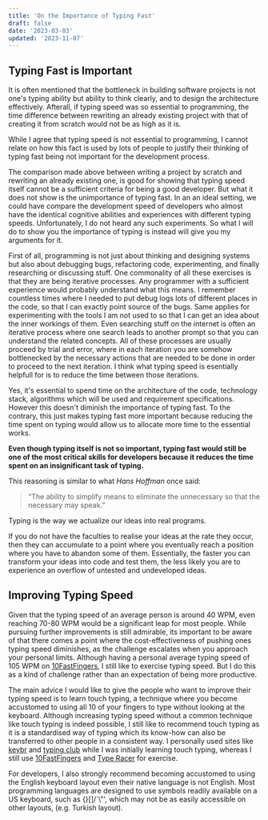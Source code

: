 ```yaml
---
title: 'On the Importance of Typing Fast'
draft: false
date: '2023-03-03'
updated: '2023-11-07'
---
```


## Typing Fast is Important

It is often mentioned that the bottleneck in building software projects is not
one's typing ability but ability to think clearly, and to design the
architecture effectively. Afterall, if typing speed was so essential to
programming, the time difference between rewriting an already existing project
with that of creating it from scratch would not be as high as it is.

While I agree that typing speed is not essential to programming, I cannot
relate on how this fact is used by lots of people to justify their thinking of
typing fast being not important for the development process.

The comparison made above between writing a project by scratch and rewriting an
already existing one, is good for showing that typing speed itself cannot be a
sufficient criteria for being a good developer. But what it does not show is
the unimportance of typing fast. In an an ideal setting, we could have compare
the development speed of developers who almost have the identical cognitive
abilities and experiences with different typing speeds. Unfortunately, I do not
heard any such experiments. So what I will do to show you the importance of
typing is instead will give you my arguments for it.

First of all, programming is not just about thinking and designing systems but
also about debugging bugs, refactoring code, experimenting, and finally
researching or discussing stuff. One commonality of all these exercises is that
they are being iterative processes. Any programmer with a sufficient experience
would probably understand what this means. I remember countless times where I
needed to put debug logs lots of different places in the code, so that I can
exactly point source of the bugs. Same applies for experimenting with the tools
I am not used to so that I can get an idea about the inner workings of them.
Even searching stuff on the internet is often an iterative process where one
search leads to another prompt so that you can understand the related concepts.
All of these processes are usually proceed by trial and error, where in each
iteration you are somehow bottlenecked by the necessary actions that are needed
to be done in order to proceed to the next iteration. I think what typing speed
is esentially helpfull for is to reduce the time between those iterations.

Yes, it's essential to spend time on the architecture of the code, technology
stack, algorithms which will be used and requirement specifications. However
this doesn't diminish the importance of typing fast. To the contrary, this just
makes typing fast more important because reducing the time spent on typing
would allow us to allocate more time to the essential works.

**Even though typing itself is not so important, typing fast would still be one
of the most critical skills for developers because it reduces the time spent on
an insignificant task of typing.**

This reasoning is similar to what *Hans Hoffman* once said:
>“The ability to simplify means to eliminate the unnecessary so that the
>necessary may speak.”

Typing is the way we actualize our ideas into real programs.

If you do not have the faculties to realise your ideas at the rate they occur,
then they can accumulate to a point where you eventually reach a position where
you have to abandon some of them. Essentially, the faster you can transform
your ideas into code and test them, the less likely you are to experience an
overflow of untested and undeveloped ideas.

## Improving Typing Speed

Given that the typing speed of an average person is around 40 WPM, even
reaching 70-80 WPM would be a significant leap for most people. While pursuing
further improvements is still admirable, its important to be aware of that
there comes a point where the cost-effectiveness of pushing ones typing speed
diminishes, as the challenge escalates when you approach your personal limits.
Although having a personal average typing speed of 105 WPM on
[10FastFingers](https://10fastfingers.com), I still like to exercise typing
speed. But I do this as a kind of challenge rather than an expectation of being
more productive.

The main advice I would like to give the people who want to improve their
typing speed is to learn touch typing, a technique where you become accustomed
to using all 10 of your fingers to type without looking at the keyboard.
Although increasing typing speed without a common technique like touch typing
is indeed possible, I still like to recommend touch typing as it is a
standardised way of typing which its know-how can also be transferred to other
people in a consistent way. I personally used sites like
[keybr](https://keybr.com) and [typing club](https://www.typingclub.com/) while
I was initially learning touch typing, whereas I still use
[10FastFingers](10fastfingers.com) and [Type
Racer](https://play.typeracer.com/) for exercise.

For developers, I also strongly recommend becoming accustomed to using the
English keyboard layout even their native language is not English. Most
programming languages are designed to use symbols readily available on a US
keyboard, such as {}[]/\`\\"', which may not be as easily accessible on other
layouts, (e.g. Turkish layout).
